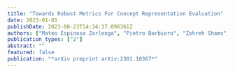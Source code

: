 ```yaml
---
title: "Towards Robust Metrics For Concept Representation Evaluation"
date: 2023-01-01
publishDate: 2023-08-23T14:34:37.096361Z
authors: ["Mateo Espinosa Zarlenga", "Pietro Barbiero", "Zohreh Shams", "Dmitry Kazhdan", "Umang Bhatt", "Adrian Weller", "Mateja Jamnik"]
publication_types: ["2"]
abstract: ""
featured: false
publication: "*arXiv preprint arXiv:2301.10367*"
---
```


